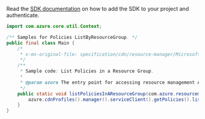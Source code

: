 Read the [SDK documentation](https://github.com/Azure/azure-sdk-for-java/blob/azure-resourcemanager_2.15.0/sdk/resourcemanager/azure-resourcemanager/README.md) on how to add the SDK to your project and authenticate.

```java
import com.azure.core.util.Context;

/** Samples for Policies ListByResourceGroup. */
public final class Main {
    /*
     * x-ms-original-file: specification/cdn/resource-manager/Microsoft.Cdn/stable/2021-06-01/examples/WafListPolicies.json
     */
    /**
     * Sample code: List Policies in a Resource Group.
     *
     * @param azure The entry point for accessing resource management APIs in Azure.
     */
    public static void listPoliciesInAResourceGroup(com.azure.resourcemanager.AzureResourceManager azure) {
        azure.cdnProfiles().manager().serviceClient().getPolicies().listByResourceGroup("rg1", Context.NONE);
    }
}
```
